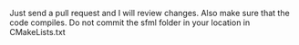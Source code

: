 Just send a pull request and I will review changes.
Also make sure that the code compiles.
Do not commit the sfml folder in your location in CMakeLists.txt